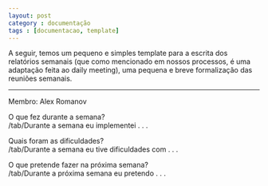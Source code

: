 ```yaml
---
layout: post
category : documentação
tags : [documentacao, template]
---
```


A seguir, temos um pequeno e simples template para a escrita dos relatórios semanais (que como mencionado em nossos processos, é uma adaptação feita ao daily meeting), uma pequena e breve formalização das reuniões semanais.

- - -

Membro: Alex Romanov

O que fez durante a semana?<br />
/tab/Durante a semana eu implementei . . .

Quais foram as dificuldades?<br />
/tab/Durante a semana eu tive dificuldades com . . . 

O que pretende fazer na próxima semana?<br />
/tab/Durante a próxima semana eu pretendo . . . 
